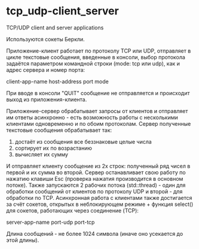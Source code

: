 # tcp_udp-client_server
TCP/UDP client and server applications

Используются сокеты Беркли.

Приложение-клиент работает по протоколу TCP или UDP,
отправляет в цикле текстовые сообщения, введенные в консоли,
выбор протокола задаётся параметром командной строки
(mode: tcp или udp),
как и адрес сервера и номер порта:

client-app-name host-address port mode
  
При вводе в консоли "QUIT" сообщение не отправляется
и происходит выход из приложения-клиента.
  
Приложение-сервер обрабатывает запросы от клиентов и
отправляет им ответы асинхронно - есть возможность работы
с несколькими клиентами одновременно и по обоим протоколам.
Сервер полученные текстовые сообщения обрабатывает так:
1. достаёт из сообщения все беззнаковые целые числа
2. сортирует их по возрастанию
3. вычисляет их сумму

  И отправляет клиенту сообщение из 2х строк:
полученный ряд чисел в первой и их сумма во второй.
Сервер останавливает свою работу по нажатию клавиши Esc
(проверка нажатия производится в основном потоке). Также
запускаются 2 рабочих потока (std::thread) - один для обработки сообщений
от клиентов по протоколу UDP и второй - для обработки по TCP.
Асинхронная работа с клиентами также достигается за счёт
сокетов, открытых в неблокирующем режиме + функция select()
для сокетов, работающих через соединение (TCP):
  
server-app-name port-udp port-tcp
  
Длина сообщений - не более 1024 символа (иначе оно усекается
до этой длины).

